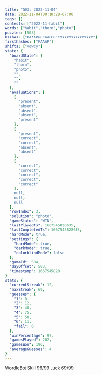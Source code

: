```yaml
---
title: "503: 2022-11-04"
date: 2022-11-04T00:10:28-07:00
tags: []
contests: ["2022-11-habit"]
words: ["habit","thorn","photo"]
puzzles: [503]
hashes: ["PAAAPPCCAACCCCCXXXXXXXXXXXXXXX"]
firsthashes: ["PAAAP"]
shifts: ["vowcy"]
state: {
  "boardState": [
    "habit",
    "thorn",
    "photo",
    "",
    "",
    ""
  ],
  "evaluations": [
    [
      "present",
      "absent",
      "absent",
      "absent",
      "present"
    ],
    [
      "present",
      "correct",
      "correct",
      "absent",
      "absent"
    ],
    [
      "correct",
      "correct",
      "correct",
      "correct",
      "correct"
    ],
    null,
    null,
    null
  ],
  "rowIndex": 3,
  "solution": "photo",
  "gameStatus": "WIN",
  "lastPlayedTs": 1667545828635,
  "lastCompletedTs": 1667545828635,
  "hardMode": true,
  "settings": {
    "hardMode": true,
    "darkMode": true,
    "colorblindMode": false
  },
  "gameId": 504,
  "dayOffset": 503,
  "timestamp": 1667545828
}
stats: {
  "currentStreak": 12,
  "maxStreak": 69,
  "guesses": {
    "1": 0,
    "2": 12,
    "3": 48,
    "4": 75,
    "5": 50,
    "6": 11,
    "fail": 6
  },
  "winPercentage": 97,
  "gamesPlayed": 202,
  "gamesWon": 196,
  "averageGuesses": 4
}
---
```

<!-- more -->
WordleBot
Skill 96/99
Luck 69/99
